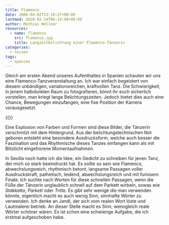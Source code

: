 ```yaml
---
title: Flamenco
date: 2006-04-02T23:10:27+00:00
lastmod: 2020-02-14T00:14:08+00:00
author: Mathias Wellner
resources:
  - name: flamenco
    src: flamenco.jpg
    title: Langzeitbelichtung einer Flamenco-Tänzerin
categories:
  - reisen
tags:
  - spanien
---
```

Gleich am ersten Abend unseres Aufenthaltes in Spanien schauten wir uns eine Flamenco-Tanzveranstaltung an. Ich war einfach begeistert von diesem unbändigen, variationsreichen, kraftvollen Tanz. Die Schwierigkeit, in jenem halbdunklen Raum zu fotografieren, könnt ihr euch sicherlich vorstellen, man kriegt lange Belichtungszeiten. Jedoch bietet dies auch eine Chance, Bewegungen einzufangen, eine fixe Position der Kamera vorausgesetzt. 
<!--more-->

{{<responsive-image name="flamenco">}}

Eine Explosion von Farben und Formen sind diese Bilder, die Tänzerin verschmilzt mit dem Hintergrund. Aus der belichtungstechnischen Not geboren entsteht eine besondere Ausdrucksform, welche auch besser die Faszination und das Rhythmische dieses Tanzes einfangen kann als mit Blitzlicht eingefrorene Momentaufnahmen. 

In Sevilla noch hatte ich die Idee, ein Gedicht zu schreiben für jenen Tanz, der mich so stark beeindruckt hat. Es sollte so sein wie Flamenco, abwechslungsreich, rhythmisch betont, langsame Passagen voller Ausdruckskraft, pathetisch, leidend, abwechslungsreich und mit furiosem Finale. Ich suchte nach Worten für diese schnellen Passagen, wenn die Füße der Tänzerin unglaublich schnell auf dem Parkett wirbeln, sowas wie _Stakkatto_, _Parkett_ oder _Tritte_. Es gibt sehr wenige die man verwenden könnte, eigentlich macht es auch wenig Sinn, sinnhafte Wörter zu verwenden. Ich denke an Jandl, der sich vom realen Wort löste und Lautmalerei betrieb. An dieser Stelle macht es Sinn, wenngleich reale Wörter schöner wären. Es ist schon eine schwierige Aufgabe, die ich erstmal aufgeschoben habe.